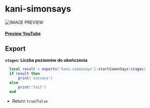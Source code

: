 # kani-simonsays

![IMAGE PREVIEW](https://cdn.discordapp.com/attachments/1347695897731137618/1347696062470815754/kani-simonsays.png?ex=67ccc344&is=67cb71c4&hm=c80abeedc725f6e4159d1df88c2d401faf90b42d63b29ab6c28d6b1c3c7bb3e7&)

#### [Preview YouTube](https://youtu.be/oL-dqBdsXwQ)
## Export

**`stages`: Liczba poziomów do ukończenia**

```lua
  local result = exports['kani-simonsays']:startSimonSays(stages)
  if result then
      print('success')
  else
      print('fail')
  end
```
- Return `true`/`false`
